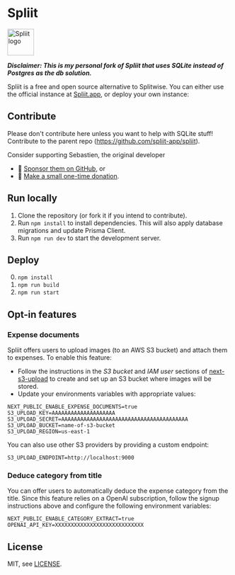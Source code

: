 # Spliit

[<img alt="Spliit logo" height="60" src="https://github.com/spliit-app/spliit/blob/main/public/logo-with-text.png?raw=true" />](https://spliit.app)

_**Disclaimer: This is my personal fork of Spliit that uses SQLite instead of
Postgres as the db solution.**_

Spliit is a free and open source alternative to Splitwise. You can either use
the official instance at [Spliit.app](https://spliit.app), or deploy your own
instance:

## Contribute

Please don't contribute here unless you want to help with SQLite stuff!
Contribute to the parent repo (<https://github.com/spliit-app/spliit>).

Consider supporting Sebastien, the original developer

- 💜 [Sponsor them on GitHub](https://github.com/sponsors/scastiel), or
- 💙
  [Make a small one-time donation](https://donate.stripe.com/28o3eh96G7hH8k89Ba).

## Run locally

1. Clone the repository (or fork it if you intend to contribute).
2. Run `npm install` to install dependencies. This will also apply database
   migrations and update Prisma Client.
3. Run `npm run dev` to start the development server.

## Deploy

0. `npm install`
1. `npm run build`
2. `npm run start`

## Opt-in features

### Expense documents

Spliit offers users to upload images (to an AWS S3 bucket) and attach them to
expenses. To enable this feature:

- Follow the instructions in the _S3 bucket_ and _IAM user_ sections of
  [next-s3-upload](https://next-s3-upload.codingvalue.com/setup#s3-bucket) to
  create and set up an S3 bucket where images will be stored.
- Update your environments variables with appropriate values:

```.env
NEXT_PUBLIC_ENABLE_EXPENSE_DOCUMENTS=true
S3_UPLOAD_KEY=AAAAAAAAAAAAAAAAAAAA
S3_UPLOAD_SECRET=AAAAAAAAAAAAAAAAAAAAAAAAAAAAAAAAAAAAAAAA
S3_UPLOAD_BUCKET=name-of-s3-bucket
S3_UPLOAD_REGION=us-east-1
```

You can also use other S3 providers by providing a custom endpoint:

```.env
S3_UPLOAD_ENDPOINT=http://localhost:9000
```

### Deduce category from title

You can offer users to automatically deduce the expense category from the title.
Since this feature relies on a OpenAI subscription, follow the signup
instructions above and configure the following environment variables:

```.env
NEXT_PUBLIC_ENABLE_CATEGORY_EXTRACT=true
OPENAI_API_KEY=XXXXXXXXXXXXXXXXXXXXXXXXXXXX
```

## License

MIT, see [LICENSE](./LICENSE).
